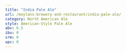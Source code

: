 ```yaml
---
title: "India Pale Ale"
url: /moylans-brewery-and-restaurant/india-pale-ale/
category: North American Ale
style: American-Style Pale Ale
abv: 6.5
ibu: 0
srm: 0
upc: 0
---
```


